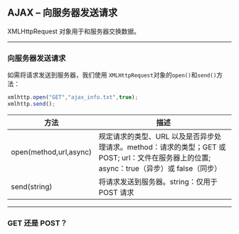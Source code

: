 ## AJAX – 向服务器发送请求

XMLHttpRequest 对象用于和服务器交换数据。

---

### 向服务器发送请求

如需将请求发送到服务器，我们使用 `XMLHttpRequest`对象的`open()`和`send()`方法：
```javascript
xmlhttp.open("GET","ajax_info.txt",true);
xmlhttp.send();
```

|方法|	描述|
|---|---|
|open(method,url,async)	|规定请求的类型、URL 以及是否异步处理请求。method：请求的类型；GET 或 POST;  url：文件在服务器上的位置; async：true（异步）或 false（同步）|
|send(string)|	将请求发送到服务器。string：仅用于 POST 请求|


---

### GET 还是 POST？